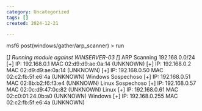 ```yaml
---
category: Uncategorized
tags: []
created: 2024-12-21

---
```

msf6 post(windows/gather/arp_scanner) > run

[*] Running module against WINSERVER-03
[*] ARP Scanning 192.168.0.0/24
[+]     IP: 192.168.0.1 MAC 02:d9:d9:ae:0a:14 (UNKNOWN)
[+]     IP: 192.168.0.2 MAC 02:d9:d9:ae:0a:14 (UNKNOWN)
[+]     IP: 192.168.0.50 MAC 02:c2:fb:5f:e6:4a (UNKNOWN)           Windows    Sospechoso
[+]     IP: 192.168.0.51 MAC 02:8b:b2:f6:f3:e4 (UNKNOWN)           Linux          Sospechoso
[+]     IP: 192.168.0.57 MAC 02:0c:d9:47:0c:82 (UNKNOWN)          Linux
[+]     IP: 192.168.0.61 MAC 02:c0:01:24:0b:a0 (UNKNOWN)          Windows
[+]     IP: 192.168.0.255 MAC 02:c2:fb:5f:e6:4a (UNKNOWN)



